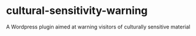 # cultural-sensitivity-warning
A Wordpress plugin aimed at warning visitors of culturally sensitive material

